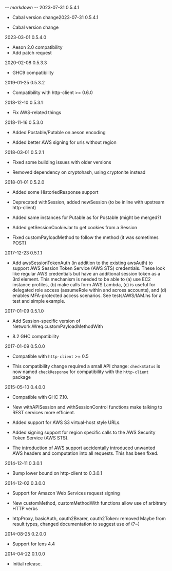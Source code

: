 -*- markdown -*-
2023-07-31 0.5.4.1

* Cabal version change2023-07-31 0.5.4.1

* Cabal version change

2023-03-01 0.5.4.0

* Aeson 2.0 compatibility
* Add patch request


2020-02-08 0.5.3.3

* GHC9 compatibility

2019-01-25 0.5.3.2

* Compatibility with http-client >= 0.6.0

2018-12-10 0.5.3.1

* Fix AWS-related things

2018-11-16 0.5.3.0

* Added Postable/Putable on aeson encoding

* Added better AWS signing for urls without region

2018-03-01 0.5.2.1

* Fixed some building issues with older versions

* Removed dependency on cryptohash, using cryptonite instead

2018-01-01 0.5.2.0

* Added some HistoriedResponse support

* Deprecated withSession, added newSession (to be inline with upstream http-client)

* Added same instances for Putable as for Postable (might be merged?)

* Added getSessionCookieJar to get cookies from a Session

* Fixed customPayloadMethod to follow the method (it was sometimes POST)

2017-12-23 0.5.1.1

* Add awsSessionTokenAuth (in addition to the existing awsAuth) to
  support AWS Session Token Service (AWS STS) credentials. These look
  like regular AWS credentials but have an additional session token as
  a 3rd element. This mechanism is needed to be able to (a) use EC2
  instance profiles, (b) make calls form AWS Lambda, (c) is useful for
  delegated role access (assumeRole within and across accounts), and (d)
  enables MFA-protected access scenarios.
  See tests/AWS/IAM.hs for a test and simple example.

2017-01-09 0.5.1.0

* Add Session-specific version of Network.Wreq.customPayloadMethodWith

* 8.2 GHC compatibility

2017-01-09 0.5.0.0

* Compatible with `http-client` >= 0.5

* This compatibility change required a small API change: `checkStatus`
  is now named `checkResponse` for compatibility with the
  `http-client` package

2015-05-10 0.4.0.0

* Compatible with GHC 7.10.

* New withAPISession and withSessionControl functions make talking to
  REST services more efficient.

* Added support for AWS S3 virtual-host style URLs.

* Added signing support for region specific calls to the AWS Security
  Token Service (AWS STS).

* The introduction of AWS support accidentally introduced unwanted AWS
  headers and computation into all requests. This has been fixed.


2014-12-11 0.3.0.1

* Bump lower bound on http-client to 0.3.0.1


2014-12-02 0.3.0.0

* Support for Amazon Web Services request signing

* New customMethod, customMethodWith functions allow use of arbitrary
  HTTP verbs

* httpProxy, basicAuth, oauth2Bearer, oauth2Token: removed Maybe from
  result types, changed documentation to suggest use of (?~)


2014-08-25 0.2.0.0

* Support for lens 4.4


2014-04-22 0.1.0.0

* Initial release.
